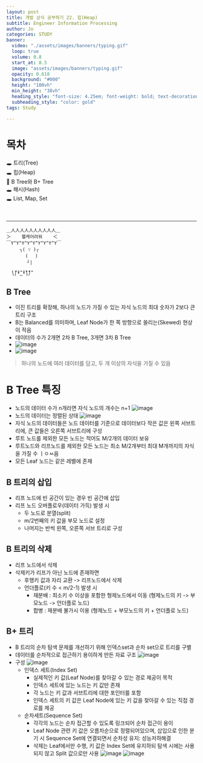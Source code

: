 ```yaml
---
layout: post
title: 개발 상식 공부하기 22. 힙(Heap)
subtitle: Engineer Information Processing
author: Jo
categories: STUDY
banner:
  video: "./assets/images/banners/typing.gif"
  loop: true
  volume: 0.8
  start_at: 8.5
  image: "assets/images/banners/typing.gif"
  opacity: 0.618
  background: "#000"
  height: "100vh"
  min_height: "38vh"
  heading_style: "font-size: 4.25em; font-weight: bold; text-decoration: underline"
  subheading_style: "color: gold"
tags: Study

---
```


# 목차
🕳 트리(Tree) <br>
🕳 힙(Heap) <br>
📌 B Tree와 B+ Tree <br>
🕳 해시(Hash)<br>
🕳 List, Map, Set <br>

<br>
<hr>

```
＿人人人人人人人人人人＿
＞    왤케어려워    ＜
￣Y^Y^Y^Y^Y^Y^Y^Y^Y￣
　　　┐( ∵ )┌
       ( 　) 　
　　 　　┘|

  ⎝̐̈⎛̐̈•̐̈‿̐̈•̐̈⎞̐̈⎠̐̈
```


## B Tree
- 이진 트리를 확장해, 하나의 노드가 가질 수 있는 자식 노드의 최대 숫자가 2보다 큰 트리 구조
- B는 Balanced를 의미하며, Leaf Node가 한 쪽 방향으로 쏠리는(Skewed) 현상이 적음
- 데이터의 수가 2개면 2차 B Tree, 3개면 3차 B Tree
- ![image](https://github.com/CheeseYoung/Cheeseyoung.github.io/assets/132384527/58d76aa0-ff4b-4663-8bbd-273912fb70bd)
- ![image](https://github.com/CheeseYoung/Cheeseyoung.github.io/assets/132384527/6d2a794a-977b-4c3e-a02e-b004ca61eb13)
> 하나의 노드에 여러 데이터를 담고, 두 개 이상의 자식을 가질 수 있음

# B Tree 특징
- 노드의 데이터 수가 n개라면 자식 노드의 개수는 n+1
  ![image](https://github.com/CheeseYoung/Cheeseyoung.github.io/assets/132384527/58fd0127-99e1-496a-b3f8-9bf7cd4d1dce)
- 노드의 데이터는 정렬된 상태
  ![image](https://github.com/CheeseYoung/Cheeseyoung.github.io/assets/132384527/793adb1a-65b6-46bb-bbb8-98bc0d5929bc)
- 자식 노드의 데이터들은 노드 데이터를 기준으로 데이터보다 작은 값은 왼쪽 서브트리에, 큰 값들은 오른쪽 서브트리에 구성
- 루트 노드를 제외한 모든 노드는 적어도 M/2개의 데이터 보유
- 루트노드와 리프노드를 제외한 모든 노드는 최소 M/2개부터 최대 M개까지의 자식을 가질 수 ㅣㅇㅆ음
- 모든 Leaf 노드는 같은 레벨에 존재

## B 트리의 삽입
- 리프 노드에 빈 공간이 있는 경우 빈 공간에 삽입
- 리프 노드 오버플로우(데이터 가득) 발생 시
  - 두 노드로 분열(split)
  - m/2번째의 키 값을 부모 노드로 설정
  - 나머지는 반씩 왼쪽, 오른쪽 서브 트리로 구성
## B 트리의 삭제
- 리프 노드에서 삭제
- 삭제키가 리프가 아닌 노드에 존재하면
  - 후행키 값과 자리 교환 -> 리프노드에서 삭제
  - 언더플로(키 수 < m/2-1) 발생 시
    - 재분배 : 최소키 수 이상을 포함한 형제노드에서 이동
      (형제노드의 키 -> 부모노드 -> 언더플로 노드)
    - 합병 : 재분배 불가시 이용
      (형제노드 + 부모노드의 키 + 언더플로 노드)

## B+ 트리
- B 트리의 순차 탐색 문제를 개선하기 위해  인덱스set과 순차 set으로 트리를 구별
- 데이터를 순차적으로 접근하기 용이하게 만든 자료 구조
 ![image](https://github.com/CheeseYoung/Cheeseyoung.github.io/assets/132384527/7aadca72-1da7-488a-a80f-bf668dc2be83)
- 구성
  ![image](https://github.com/CheeseYoung/Cheeseyoung.github.io/assets/132384527/99b0c630-5fa1-4bdb-b896-716c819e3bee)
  - 인덱스 세트(Index Set)
    - 실제적인 키 값(Leaf Node)를 찾아갈 수 있는 경로 제공이 목적
    - 인덱스 세트에 있는 노드는 키 값만 존재
    - 각 노드는 키 값과 서브트리에 대한 포인터를 포함
    - 인덱스 세트의 키 값은 Leaf Node에 있는 키 값을 찾아갈 수 있는 직접 경로를 제공
  - 순차세트(Sequence Set)
    - 각각의 노드는 순차 접근할 수 있도록 링크되어 순차 접근이 용이
    - Leaf Node 관련 키 값은 오름차순으로 정렬되어있으며, 삽입으로 인한 분기 시 Sequence Set에 연결되면서 순차성 유지: 성능저하해결
    - 삭제는 Leaf에서만 수행, 키 값은 Index Set에 유지하되 탐색 시에는 사용되지 않고 Split 값으로만 사용
![image](https://github.com/CheeseYoung/Cheeseyoung.github.io/assets/132384527/60c45cac-3371-4f18-80f5-e115bcce80a7)
![image](https://github.com/CheeseYoung/Cheeseyoung.github.io/assets/132384527/5866b05d-bb1c-47d4-9a25-dcafb97e7d6f)















